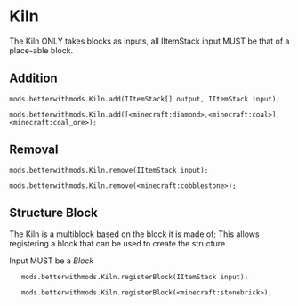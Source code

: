 # Kiln

The Kiln ONLY takes blocks as inputs, all IItemStack input MUST be that of a place-able block.

## Addition

``` 
mods.betterwithmods.Kiln.add(IItemStack[] output, IItemStack input);
 
mods.betterwithmods.Kiln.add([<minecraft:diamond>,<minecraft:coal>], <minecraft:coal_ore>);
```

## Removal

``` 
mods.betterwithmods.Kiln.remove(IItemStack input);
 
mods.betterwithmods.Kiln.remove(<minecraft:cobblestone>);
```

## Structure Block

The Kiln is a multiblock based on the block it is made of; This allows registering a block that can be used to create the structure.

Input MUST be a _Block_

```
   mods.betterwithmods.Kiln.registerBlock(IItemStack input);
   
   mods.betterwithmods.Kiln.registerBlock(<minecraft:stonebrick>);
```